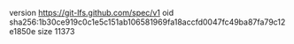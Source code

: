 version https://git-lfs.github.com/spec/v1
oid sha256:1b30ce919c0c1e5c151ab106581969fa18accfd0047fc49ba87fa79c12e1850e
size 11373
